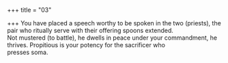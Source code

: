 +++
title = "03"

+++
You have placed a speech worthy to be spoken in the two (priests), the  pair who ritually serve with their offering spoons extended.  
Not mustered (to battle), he dwells in peace under your commandment,  he thrives. Propitious is your potency for the sacrificer who  
presses soma.  